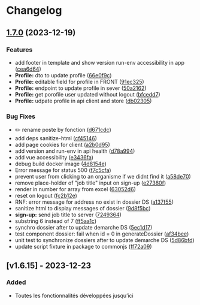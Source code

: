 # Changelog

## [1.7.0](https://github.com/dnum-mi/bibliotheque_numerique/compare/v1.6.15...v1.7.0) (2023-12-19)


### Features

* add footer in template and show version run-env accessibility in app ([cea6d64](https://github.com/dnum-mi/bibliotheque_numerique/commit/cea6d645c422a6668669b5c29f6d38f24ebbe9f1))
* **Profile:** dto to update profile ([66e0f9c](https://github.com/dnum-mi/bibliotheque_numerique/commit/66e0f9c9cf239c77093b967f286bd219827d51fc))
* **Profile:** editable field for profile in FRONT ([91ec325](https://github.com/dnum-mi/bibliotheque_numerique/commit/91ec325640a7f288d1c558f3f0b3f305626f35de))
* **Profile:** endpoint to update profile in sever ([50a2162](https://github.com/dnum-mi/bibliotheque_numerique/commit/50a2162b2dd34b279352b88cbfdbe61b54084b40))
* **Profile:** get porofile user updated without logout ([bfcedd7](https://github.com/dnum-mi/bibliotheque_numerique/commit/bfcedd7a2edcd05311a2589ce272df723b99a690))
* **Profile:** udpate profile in api client and store ([db02305](https://github.com/dnum-mi/bibliotheque_numerique/commit/db023056c6078f4ad912b9519d772e89eda4c735))


### Bug Fixes

* :pencil2: rename poste by fonction ([d671cdc](https://github.com/dnum-mi/bibliotheque_numerique/commit/d671cdc960c3e7f51044fb9d74629ca6b8bb5173))
* add deps sanitize-html ([cf45146](https://github.com/dnum-mi/bibliotheque_numerique/commit/cf451461842e59468c90c2f06e255aa920f9cb7a))
* add page cookies for client ([a2b0d95](https://github.com/dnum-mi/bibliotheque_numerique/commit/a2b0d952e155533f8a616f33a25a19765b63bed8))
* add version and run-env in api health ([d78a994](https://github.com/dnum-mi/bibliotheque_numerique/commit/d78a99450006a5df6597f158c22919dc374de71c))
* add vue accessibility ([e3436fa](https://github.com/dnum-mi/bibliotheque_numerique/commit/e3436fa5f5f2b746e27cc309067b05079c6ebf5f))
* debug build docker image ([4d8154e](https://github.com/dnum-mi/bibliotheque_numerique/commit/4d8154e6237accf430be95f1ff78b4702778552e))
* Error message for status 500 ([f7c5cfa](https://github.com/dnum-mi/bibliotheque_numerique/commit/f7c5cfa66310e7ca37d8724cfb1447d76e8063be))
* prevent user from clicking to an organisme if we didnt find it ([a58de70](https://github.com/dnum-mi/bibliotheque_numerique/commit/a58de70043621b87b4e40dfb4cdffd27197de0ea))
* remove place-holder of "job title" input on sign-up ([e27380f](https://github.com/dnum-mi/bibliotheque_numerique/commit/e27380f476cfe5fea1b7754c4e8702b33d9e03bb))
* render in number for array from excel ([63052d6](https://github.com/dnum-mi/bibliotheque_numerique/commit/63052d6ef4411707ed74557bb7603038452c2f60))
* reset on logout ([fc2b12e](https://github.com/dnum-mi/bibliotheque_numerique/commit/fc2b12e1bb2fcfb7e0eb8f243572f5ad3350e43f))
* RNF: error message for address no exist in dossier DS ([a137f55](https://github.com/dnum-mi/bibliotheque_numerique/commit/a137f55dbb11033fb8c22e4a716b6c9f142bb0f1))
* sanitize html to display messages of dossier ([9d8f5bc](https://github.com/dnum-mi/bibliotheque_numerique/commit/9d8f5bcf007cd5f644addb8b44d7cb1be515e999))
* **sign-up:** send job title to server ([7249364](https://github.com/dnum-mi/bibliotheque_numerique/commit/7249364693d50cc683ab578d9cbb87f7c7849c12))
* substring 6 instead of 7 ([ff5aa1c](https://github.com/dnum-mi/bibliotheque_numerique/commit/ff5aa1cfc74f6b480098d79b69ee6f94d6e2c9b2))
* synchro dossier after to update demarche DS ([5ec1d17](https://github.com/dnum-mi/bibliotheque_numerique/commit/5ec1d17040118b93c0007227af507b368f7ecc1d))
* test component dossier: fail when id = 0 in generateDossier ([af34bee](https://github.com/dnum-mi/bibliotheque_numerique/commit/af34bee38dbcdeb6856912db002b042a27f3ef4c))
* unit test to synchronize dossiers after to update demarche DS ([5d86bfd](https://github.com/dnum-mi/bibliotheque_numerique/commit/5d86bfdeb36032839da45bb212737121127683ef))
* update script fixture in package to commonjs ([ff72a09](https://github.com/dnum-mi/bibliotheque_numerique/commit/ff72a09ed024ec7375a6b6f923209ae21e90e515))

## [v1.6.15] - 2023-12-23

### Added

* Toutes les fonctionnalités développées jusqu’ici
